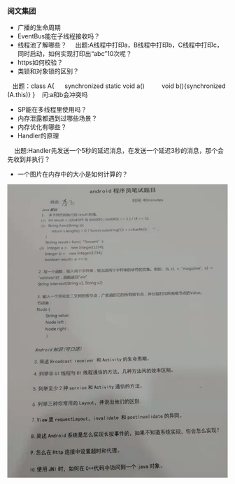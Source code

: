 ### 阅文集团
* 广播的生命周期
* EventBus能在子线程接收吗？
* 线程池了解哪些？
      出题:A线程中打印a，B线程中打印b，C线程中打印c，同时启动，如何实现打印出“abc”10次呢？
* https如何校验？
* 类锁和对象锁的区别？

      出题：class A{
          synchronized static void a()
          void b(){synchronized (A.this)}
          }
          问:a和b会冲突吗
* SP能在多线程里使用吗？
* 内存泄露都遇到过哪些场景？
* 内存优化有哪些？
* Handler的原理

       出题:Handler先发送一个5秒的延迟消息，在发送一个延迟3秒的消息，那个会先收到并执行？

* 一个图片在内存中的大小是如何计算的？

![阅文集团面试题](https://github.com/CristianoLi/The-Interview-Summary/blob/master/Company%20Interview/Company/%E9%98%85%E6%96%87%E9%9B%86%E5%9B%A2%E9%9D%A2%E8%AF%95%E9%A2%98.jpg)

